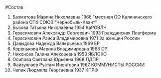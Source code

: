 #Состав
1. Бахметова Марина Николаевна 1968 \"местная ОО Калининского района СПб СОЮЗ \"Чернобыль-Квант\"
2. Бызова Татьяна Николаевна 1954 КаРОВЛЧ
3. Герасимович Александр Сергеевич 1993 Гражданская Платформа
4. Герасимович Раиса Владимировна 1971 За женщин России
5. Давыдова Надежда Валерьевна 1969 ЕР
6. Коренькова Марина Владимировна 1963 СР
7. Никонова Галина Алексеевна 1953 ЯБЛОКО
8. Осипова Светлана Юрьевна 1968 ЛДПР
9. Файзуллаев Рустам Иноятович 1967 КОММУНИСТЫ РОССИИ
10. Чепик Людмила Георгиевна 1937 КПРФ
